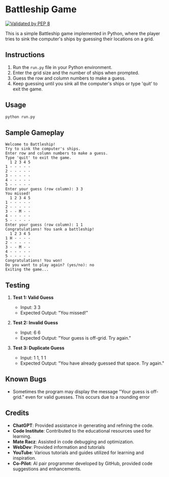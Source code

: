 # Battleship Game

[![Validated by PEP 8](https://img.shields.io/badge/PEP%208-validated-brightgreen.svg)](https://flake8.pycqa.org/)

This is a simple Battleship game implemented in Python, where the player tries to sink the computer's ships by guessing their locations on a grid.

## Instructions

1. Run the `run.py` file in your Python environment.
2. Enter the grid size and the number of ships when prompted.
3. Guess the row and column numbers to make a guess.
4. Keep guessing until you sink all the computer's ships or type 'quit' to exit the game.

## Usage

```bash
python run.py
```

## Sample Gameplay

```
Welcome to Battleship!
Try to sink the computer's ships.
Enter row and column numbers to make a guess.
Type 'quit' to exit the game.
  1 2 3 4 5
1 - - - - -
2 - - - - -
3 - - - - -
4 - - - - -
5 - - - - -
Enter your guess (row column): 3 3
You missed!
  1 2 3 4 5
1 - - - - -
2 - - - - -
3 - - M - -
4 - - - - -
5 - - - - -
Enter your guess (row column): 1 1
Congratulations! You sank a battleship!
  1 2 3 4 5
1 H - - - -
2 - - - - -
3 - - M - -
4 - - - - -
5 - - - - -
Congratulations! You won!
Do you want to play again? (yes/no): no
Exiting the game...
```

## Testing

1. **Test 1: Valid Guess**

   - Input: 3 3
   - Expected Output: "You missed!"

2. **Test 2: Invalid Guess**

   - Input: 6 6
   - Expected Output: "Your guess is off-grid. Try again."

3. **Test 3: Duplicate Guess**
   - Input: 1 1, 1 1
   - Expected Output: "You have already guessed that space. Try again."

## Known Bugs

- Sometimes the program may display the message "Your guess is off-grid." even for valid guesses. This occurs due to a rounding error

## Credits

- **ChatGPT**: Provided assistance in generating and refining the code.
- **Code Institute**: Contributed to the educational resources used for learning.
- **Mate Racz**: Assisted in code debugging and optimization.
- **WebDev**: Provided information and tutorials
- **YouTube**: Various tutorials and guides utilized for learning and inspiration.
- **Co-Pilot**: AI pair programmer developed by GitHub, provided code suggestions and enhancements.
